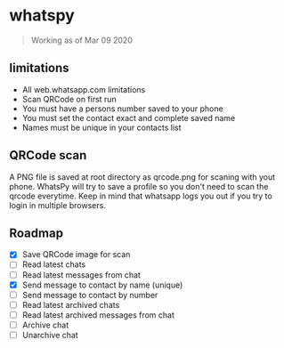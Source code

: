 # whatspy

> Working as of Mar 09 2020

## limitations

- All web.whatsapp.com limitations
- Scan QRCode on first run
- You must have a persons number saved to your phone
- You must set the contact exact and complete saved name
- Names must be unique in your contacts list

## QRCode scan

A PNG file is saved at root directory as qrcode.png for scaning with yout phone. 
WhatsPy will try to save a profile so you don't need to scan the qrcode everytime.
Keep in mind that whatsapp logs you out if you try to login in multiple browsers.

## Roadmap

- [x] Save QRCode image for scan
- [ ] Read latest chats
- [ ] Read latest messages from chat
- [x] Send message to contact by name (unique)
- [ ] Send message to contact by number
- [ ] Read latest archived chats
- [ ] Read latest archived messages from chat
- [ ] Archive chat
- [ ] Unarchive chat